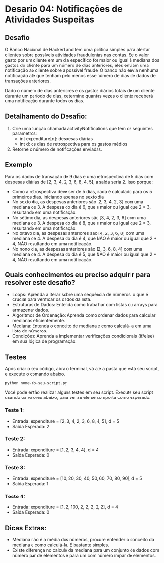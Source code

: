 # Desario 04: Notificações de Atividades Suspeitas

## Desafio
O Banco Nacional de HackerLand tem uma política simples para alertar clientes sobre possíveis atividades fraudulentas nas contas. Se o valor gasto por um cliente em um dia específico for maior ou igual à mediana dos gastos do cliente para um número de dias anteriores, eles enviam uma notificação ao cliente sobre a possível fraude. O banco não envia nenhuma notificação até que tenham pelo menos esse número de dias de dados de transações anteriores.

Dado o número de dias anteriores e os gastos diários totais de um cliente durante um período de dias, determine quantas vezes o cliente receberá uma notificação durante todos os dias.

## Detalhamento do Desafio:
1. Crie uma função chamada activityNotifications que tem os seguintes parâmetros:
    - int expenditure[n]: despesas diárias
    - int d: os dias de retrospectiva para os gastos médios
2. Retorne o número de notificações enviadas.

## Exemplo
Para os dados de transação de 9 dias e uma retrospectiva de 5 dias com despesas diárias de [2, 3, 4, 2, 3, 6, 8, 4, 5], a saída seria 2. Isso porque:
- Como a retrospectiva deve ser de 5 dias, nada é calculado para os 5 primeiros dias, iniciando apenas no sexto dia
- No sexto dia, as despesas anteriores são [2, 3, 4, 2, 3] com uma mediana de 3. A despesa do dia é 6, que é maior ou igual que 2 * 3, resultando em uma notificação.
- No sétimo dia, as despesas anteriores são [3, 4, 2, 3, 6] com uma mediana de 3. A despesa do dia é 8, que é maior ou igual que 2 * 3, resultando em uma notificação.
- No oitavo dia, as despesas anteriores são [4, 2, 3, 6, 8] com uma mediana de 4. A despesa do dia é 4, que NÃO é maior ou igual que 2 * 4, NÃO resultando em uma notificação.
- No nono dia, as despesas anteriores são [2, 3, 6, 8, 4] com uma mediana de 4. A despesa do dia é 5, que NÃO é maior ou igual que 2 * 4, NÃO resultando em uma notificação.

## Quais conhecimentos eu preciso adquirir para resolver este desafio?
- Loops: Aprenda a iterar sobre uma sequência de números, o que é crucial para verificar os dados da lista.
- Estruturas de Dados: Entenda como trabalhar com listas ou arrays para armazenar dados.
- Algoritmos de Ordenação: Aprenda como ordenar dados para calcular medianas eficientemente.
- Mediana: Entenda o conceito de mediana e como calculá-la em uma lista de números.
- Condições: Aprenda a implementar verificações condicionais (if/else) em sua lógica de programação.

## Testes
Após criar o seu código, abra o terminal, vá até a pasta que está seu script, e execute o comando abaixo.

```
python nome-do-seu-script.py
```

Você pode então realizar alguns testes em seu script. Execute seu script usando os valores abaixo, para ver se ele se comporta como esperado.

### Teste 1: 
- Entrada: expenditure = [2, 3, 4, 2, 3, 6, 8, 4, 5], d = 5
- Saída Esperada: 2

### Teste 2: 
- Entrada: expenditure = [1, 2, 3, 4, 4], d = 4
- Saída Esperada: 0

### Teste 3: 
- Entrada: expenditure = [10, 20, 30, 40, 50, 60, 70, 80, 90], d = 5
- Saída Esperada: 1

### Teste 4: 
- Entrada: expenditure = [1, 2, 100, 2, 2, 2, 2, 2], d = 4
- Saída Esperada: 0

## Dicas Extras:
- Mediana não é a média dos números, procure entender o conceito da mediana e como calculá-la. É bastante simples.
- Existe diferença no calculo da mediana para um conjunto de dados com número par de elementos e para um com número ímpar de elementos.